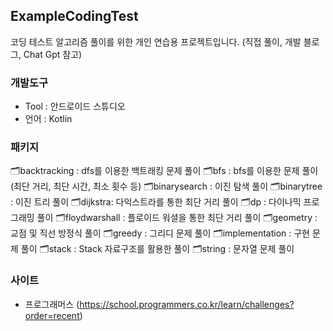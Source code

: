 ## ExampleCodingTest
코딩 테스트 알고리즘 풀이를 위한 개인 연습용 프로젝트입니다.
(직접 풀이, 개발 블로그, Chat Gpt 참고) 

### 개발도구
- Tool : 안드로이드 스튜디오
- 언어 : Kotlin

### 패키지
🗂backtracking : dfs를 이용한 백트래킹 문제 풀이
🗂bfs : bfs를 이용한 문제 풀이(최단 거리, 최단 시간, 최소 횟수 등)
🗂binarysearch : 이진 탐색 풀이
🗂binarytree : 이진 트리 풀이
🗂dijkstra: 다익스트라를 통한 최단 거리 풀이
🗂dp : 다이나믹 프로그래밍 풀이
🗂floydwarshall : 플로이드 워셜을 통한 최단 거리 풀이
🗂geometry : 교점 및 직선 방정식 풀이
🗂️greedy : 그리디 문제 풀이
🗂️implementation : 구현 문제 풀이
🗂stack : Stack 자료구조를 활용한 풀이
🗂string : 문자열 문제 풀이

### 사이트
- 프로그래머스 (https://school.programmers.co.kr/learn/challenges?order=recent)
